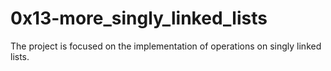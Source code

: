 # 0x13-more_singly_linked_lists

The project is focused on the implementation of operations on singly linked lists.
